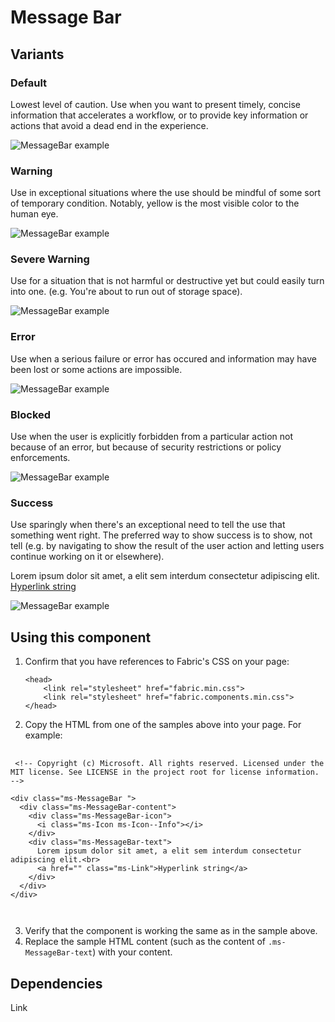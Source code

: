 # Message Bar

## Variants

### Default
Lowest level of caution. Use when you want to present timely, concise information that accelerates a workflow, or to provide key information or actions that avoid a dead end in the experience.



![MessageBar example](https://raw.githubusercontent.com/OfficeDev/office-ui-fabric-js/master/ghdocs/component_images/MessageBar-default.png)


### Warning
Use in exceptional situations where the use should be mindful of some sort of temporary condition.  Notably, yellow is the most visible color to the human eye.



![MessageBar example](https://raw.githubusercontent.com/OfficeDev/office-ui-fabric-js/master/ghdocs/component_images/MessageBar-warning.png)


### Severe Warning
Use for a situation that is not harmful or destructive yet but could easily turn into one. (e.g. You're about to run out of storage space).



![MessageBar example](https://raw.githubusercontent.com/OfficeDev/office-ui-fabric-js/master/ghdocs/component_images/MessageBar-severewarning.png)


### Error
Use when a serious failure or error has occured and information may have been lost or some actions are impossible.



![MessageBar example](https://raw.githubusercontent.com/OfficeDev/office-ui-fabric-js/master/ghdocs/component_images/MessageBar-error.png)


### Blocked
Use when the user is explicitly forbidden from a particular action not because of an error, but because of security restrictions or policy enforcements.



![MessageBar example](https://raw.githubusercontent.com/OfficeDev/office-ui-fabric-js/master/ghdocs/component_images/MessageBar-blocked.png)


### Success
Use sparingly when there's an exceptional need to tell the use that something went right. The preferred way to show success is to show, not tell (e.g. by navigating to show the result of the user action and letting users continue working on it or elsewhere).



<div class="ms-MessageBar ms-MessageBar--success">
  <div class="ms-MessageBar-content">
    <div class="ms-MessageBar-icon">
      <i class="ms-Icon ms-Icon--Completed"></i>
    </div>
    <div class="ms-MessageBar-text">
      Lorem ipsum dolor sit amet, a elit sem interdum consectetur adipiscing elit.<br>
      <a href="" class="ms-Link">Hyperlink string</a>
    </div>
  </div>
</div>


![MessageBar example](https://raw.githubusercontent.com/OfficeDev/office-ui-fabric-js/master/ghdocs/component_images/MessageBar-success.png)


## Using this component
1. Confirm that you have references to Fabric's CSS on your page:
    ```
    <head>
        <link rel="stylesheet" href="fabric.min.css">
        <link rel="stylesheet" href="fabric.components.min.css">
    </head>
    ```
2. Copy the HTML from one of the samples above into your page. For example:

<pre>
    <code>
 &lt;!-- Copyright (c) Microsoft. All rights reserved. Licensed under the MIT license. See LICENSE in the project root for license information. --&gt;

&lt;div class&#x3D;&quot;ms-MessageBar &quot;&gt;
  &lt;div class&#x3D;&quot;ms-MessageBar-content&quot;&gt;
    &lt;div class&#x3D;&quot;ms-MessageBar-icon&quot;&gt;
      &lt;i class&#x3D;&quot;ms-Icon ms-Icon--Info&quot;&gt;&lt;/i&gt;
    &lt;/div&gt;
    &lt;div class&#x3D;&quot;ms-MessageBar-text&quot;&gt;
      Lorem ipsum dolor sit amet, a elit sem interdum consectetur adipiscing elit.&lt;br&gt;
      &lt;a href&#x3D;&quot;&quot; class&#x3D;&quot;ms-Link&quot;&gt;Hyperlink string&lt;/a&gt;
    &lt;/div&gt;
  &lt;/div&gt;
&lt;/div&gt;

    </code>
</pre>

3. Verify that the component is working the same as in the sample above.
4. Replace the sample HTML content (such as the content of `.ms-MessageBar-text`) with your content.

## Dependencies
Link
